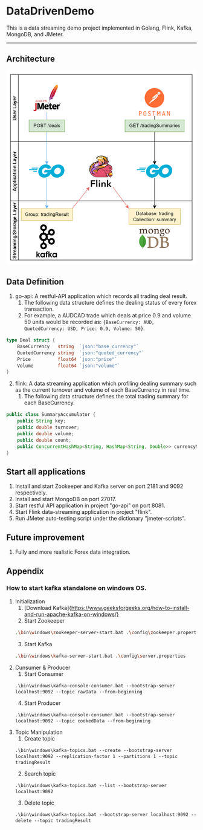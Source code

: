 
# DataDrivenDemo
This is a data streaming demo project implemented in Golang, Flink, Kafka, MongoDB, and JMeter.

---

## Architecture
![img.png](img.png)

## Data Definition
1. go-api: A restful-API application which records all trading deal result.
   1. The following data structure defines the dealing status of every forex transaction.
   2. For example, a AUDCAD trade which deals at price 0.9 and volume 50 units would be recorded as: `{BaseCurrency: AUD, QuotedCurrency: USD, Price: 0.9, Volume: 50}`.
```go
type Deal struct {
	BaseCurrency   string  `json:"base_currency"`
	QuotedCurrency string  `json:"quoted_currency"`
	Price          float64 `json:"price"`
	Volume         float64 `json:"volume"`
}
```
2. flink: A data streaming application which profiling dealing summary such as the current turnover and volume of each BaseCurrency in real time.
   1. The following data structure defines the total trading summary for each BaseCurrency.
```java
public class SummaryAccumulator {
    public String key;
    public double turnover;
    public double volume;
    public double count;
    public ConcurrentHashMap<String, HashMap<String, Double>> currencyMap = new ConcurrentHashMap<>();
}
```

## Start all applications
1. Install and start Zookeeper and Kafka server on port 2181 and 9092 respectively.
2. Install and start MongoDB on port 27017.
3. Start restful API application in project "go-api" on port 8081.
4. Start Flink data-streaming application in project "flink".
5. Run JMeter auto-testing script under the dictionary "jmeter-scripts".

## Future improvement
1. Fully and more realistic Forex data integration.

## Appendix
### How to start kafka standalone on windows OS.
1. Initialization
   1. [Download Kafka]{https://www.geeksforgeeks.org/how-to-install-and-run-apache-kafka-on-windows/}
   2. Start Zookeeper
   ```sh
   .\bin\windows\zookeeper-server-start.bat .\config\zookeeper.properties
   ```
   3. Start Kafka
   ```sh
   .\bin\windows\kafka-server-start.bat .\config\server.properties
   ```
2. Cunsumer & Producer
   1. Start Consumer
   ```
   .\bin\windows\kafka-console-consumer.bat --bootstrap-server localhost:9092 --topic rawData --from-beginning
   ```
   4. Start Producer
   ```
   .\bin\windows\kafka-console-consumer.bat --bootstrap-server localhost:9092 --topic cookedData --from-beginning
   ```
3. Topic Manipulation
   1. Create topic
   ```
   .\bin\windows\kafka-topics.bat --create --bootstrap-server localhost:9092 --replication-factor 1 --partitions 1 --topic tradingResult
   ```
   2. Search topic
   ```
   .\bin\windows\kafka-topics.bat --list --bootstrap-server localhost:9092
   ```
   3. Delete topic
   ```
   .\bin\windows\kafka-topics.bat --bootstrap-server localhost:9092 --delete --topic tradingResult
   ```
